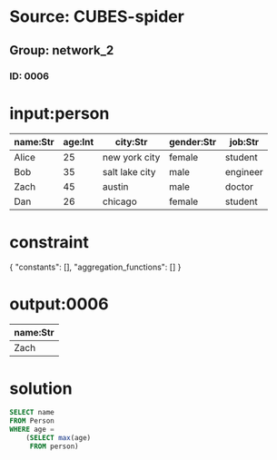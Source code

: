 # Source: CUBES-spider
## Group: network_2
### ID: 0006

# input:person

| name:Str | age:Int | city:Str | gender:Str | job:Str |
|---|---|---|---|---|
| Alice | 25 | new york city | female | student |
| Bob | 35 | salt lake city | male | engineer |
| Zach | 45 | austin | male | doctor |
| Dan | 26 | chicago | female | student |

# constraint

{
  "constants": [],
  "aggregation_functions": []
}

# output:0006

| name:Str |
|---|
| Zach |

# solution

```sql
SELECT name
FROM Person
WHERE age =
    (SELECT max(age)
     FROM person)
```
